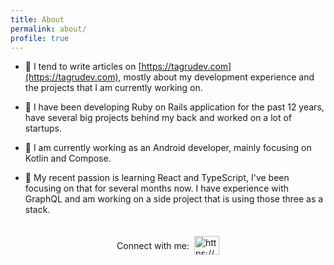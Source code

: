 ```yaml
---
title: About
permalink: about/
profile: true
---
```

- 📝 I tend to write articles on [https://tagrudev.com](https://tagrudev.com), mostly about my development experience and the projects that I am currently working on.

- 🔭 I have been developing Ruby on Rails application for the past 12 years, have several big projects behind my back and worked on a lot of startups.

- 🤖 I am currently working as an Android developer, mainly focusing on Kotlin and Compose.

- 🐤 My recent passion is learning React and TypeScript, I've been focusing on that for several months now. I have experience with GraphQL and am working on a side project that is using those three as a stack.


<div style="display: flex; align-items: center; justify-content: center; padding-bottom: 50px; padding-top: 20px;">
Connect with me: &nbsp;
<a href="https://www.linkedin.com/in/tagrudev/" target="blank"><img align="center" src="https://cdn.jsdelivr.net/npm/simple-icons@3.0.1/icons/linkedin.svg" alt="https://www.linkedin.com/in/tagrudev/" height="30" width="40" /></a>
</div>